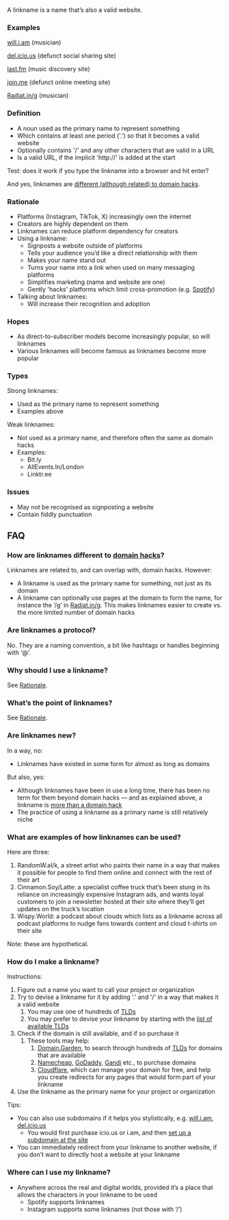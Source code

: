 A linkname is a name that’s also a valid website.

### Examples

[will.i.am](https://will.i.am/) (musician)

[del.icio.us](http://del.icio.us/) (defunct social sharing site)

[last.fm](http://last.fm) (music discovery site)

[join.me](http://join.me) (defunct online meeting site)

[Radiat.in/g](http://radiat.in/g) (musician)

### Definition

- A noun used as the primary name to represent something
- Which contains at least one period ('.') so that it becomes a valid website
- Optionally contains '/' and any other characters that are valid in a URL
- Is a valid URL, if the implicit 'http://' is added at the start

Test: does it work if you type the linkname into a browser and hit enter?

And yes, linknames are [different (although related) to domain hacks](#how-are-linknames-different-to-domain-hacks).

### Rationale

- Platforms (Instagram, TikTok, X) increasingly own the internet
- Creators are highly dependent on them
- Linknames can reduce platform dependency for creators
- Using a linkname:
    - Signposts a website outside of platforms
    - Tells your audience you’d like a direct relationship with them
    - Makes your name stand out
    - Turns your name into a link when used on many messaging platforms
    - Simplifies marketing (name and website are one)
    - Gently 'hacks' platforms which limit cross-promotion (e.g. [Spotify](https://12challenges.substack.com/i/139883573/the-spotify-straitjacket))
- Talking about linknames:
    - Will increase their recognition and adoption

### Hopes

- As direct-to-subscriber models become increasingly popular, so will linknames
- Various linknames will become famous as linknames become more popular

### Types

Strong linknames:
- Used as the primary name to represent something
- Examples above

Weak linknames:
- Not used as a primary name, and therefore often the same as domain hacks
- Examples:
    - Bit.ly
    - AllEvents.In/London
    - Linktr.ee

### Issues

- May not be recognised as signposting a website
- Contain fiddly punctuation

## FAQ

### How are linknames different to [domain hacks](https://en.wikipedia.org/wiki/Domain_hack)?

Linknames are related to, and can overlap with, domain hacks. However:

- A linkname is used as the primary name for something, not just as its domain
- A linkname can optionally use pages at the domain to form the name, for instance the ‘/g’ in [Radiat.in/g](http://radiat.in/g). This makes linknames easier to create vs. the more limited number of domain hacks

### Are linknames a protocol?

No. They are a naming convention, a bit like hashtags or handles beginning with ‘@’.

### Why should I use a linkname?

See [Rationale](#rationale).

### What’s the point of linknames?

See [Rationale](#rationale).

### Are linknames new?

In a way, no:
- Linknames have existed in some form for almost as long as domains

But also, yes:
- Although linknames have been in use a long time, there has been no term for them beyond domain hacks — and as explained above, a linkname is [more than a domain hack](#how-are-linknames-different-to-domain-hacks)
- The practice of using a linkname as a primary name is still relatively niche

### What are examples of how linknames can be used?

Here are three:

1. RandomW.al/k, a street artist who paints their name in a way that makes it possible for people to find them online and connect with the rest of their art
2. Cinnamon.Soy/Latte: a specialist coffee truck that’s been stung in its reliance on increasingly expensive Instagram ads, and wants loyal customers to join a newsletter hosted at their site where they’ll get updates on the truck’s location
3. Wispy.World: a podcast about clouds which lists as a linkname across all podcast platforms to nudge fans towards content and cloud t-shirts on their site

Note: these are hypothetical.

### How do I make a linkname?

Instructions:
1. Figure out a name you want to call your project or organization
2. Try to devise a linkname for it by adding '.' and '/' in a way that makes it a valid website
    1. You may use one of hundreds of [TLDs](https://en.wikipedia.org/wiki/Top-level_domain)
    2. You may prefer to devise your linkname by starting with the [list of available TLDs](https://data.iana.org/TLD/tlds-alpha-by-domain.txt)
3. Check if the domain is still available, and if so purchase it
    1. These tools may help:
        1. [Domain.Garden](https://domain.garden/), to search through hundreds of [TLDs](https://en.wikipedia.org/wiki/Top-level_domain) for domains that are available
        2. [Namecheap](https://namecheap.com/), [GoDaddy](https://godaddy.com/), [Gandi](https://gandi.net/) etc., to purchase domains
        3. [Cloudflare](https://cloudflare.com/), which can manage your domain for free, and help you create redirects for any pages that would form part of your linkname
4. Use the linkname as the primary name for your project or organization

Tips:
- You can also use subdomains if it helps you stylistically, e.g. [will.i.am](https://will.i.am), [del.icio.us](http://del.icio.us/)
    - You would first purchase icio.us or i.am, and then [set up a subdomain at the site](https://docs.digitalocean.com/products/networking/dns/how-to/add-subdomain/)
- You can immediately redirect from your linkname to another website, if you don’t want to directly host a website at your linkname

### Where can I use my linkname?

- Anywhere across the real and digital worlds, provided it’s a place that allows the characters in your linkname to be used
    - Spotify supports linknames
    - Instagram supports some linknames (not those with ‘/’)

